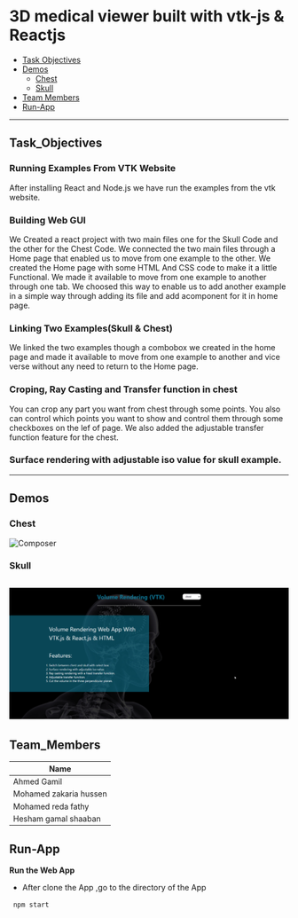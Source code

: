 # 3D medical viewer built with vtk-js & Reactjs
- [Task Objectives](#Task_Objectives)
- [Demos](#Demos)
    - [Chest](#Chest)
    - [Skull](#Skull)
- [Team Members](#Team_Members)
- [Run-App](#Run-App)  
------
## Task_Objectives
### Running Examples From VTK Website
After installing React and Node.js we have run the examples from the vtk website.

### Building Web GUI
We Created a react project with two main files one for the Skull Code and the other for the Chest Code. We connected the two main files through a Home page that enabled us to move from one example to the other. We created the Home page with some HTML And CSS code to make it a little Functional. We made it available to move from one example to another through one tab.
We choosed this way to enable us to add another example in a simple way through adding its file and add acomponent for it in home page.

### Linking Two Examples(Skull & Chest)
We linked the two examples though a combobox we created in the home page and made it available to move from one example to another and vice verse without any need to return to the Home page.

### Croping, Ray Casting and Transfer function in chest
You can crop any part you want from chest through some points. You also can control which points you want to show and control them through some checkboxes on the lef of page.
We also added the adjustable transfer function feature for the chest.

### Surface rendering with adjustable iso value for skull example.

------
## Demos
### Chest
![Composer](docs/chest.gif)
### Skull
![Composer](docs/skull.gif)
-----
## Team_Members
| Name         |
|--------------|
| Ahmed Gamil |
| Mohamed zakaria hussen    | 
| Mohamed reda fathy |
| Hesham gamal shaaban     |

## Run-App
**Run the Web App**
- After clone the App ,go to the directory of the App
```sh
 npm start
```

